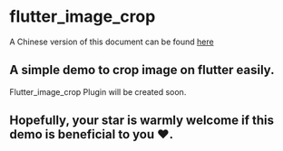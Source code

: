 # flutter_image_crop

A Chinese version of this document can be found [here](https://github.com/nijiehaha/flutter_image_crop/blob/main/README_CN.md)

## A simple demo to crop image on flutter easily. ##

Flutter_image_crop Plugin will be created soon.

## Hopefully, your star is warmly welcome if this demo is beneficial to you ❤️. ##
